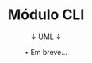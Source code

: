 <h1 align="center">
  Módulo CLI
</h1>

<p align="center">
  ↓ UML ↓
</p>

<p align="center">
  • Em breve...
</p>